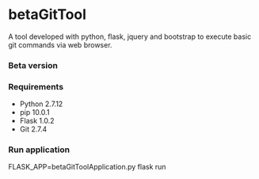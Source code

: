 # betaGitTool
A tool developed with python, flask, jquery and bootstrap to execute basic git commands via web browser.

### Beta version

### Requirements
* Python 2.7.12
* pip 10.0.1
* Flask 1.0.2
* Git 2.7.4

### Run application
FLASK_APP=betaGitToolApplication.py flask run 